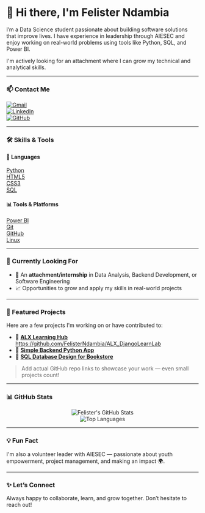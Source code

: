 # 👋 Hi there, I'm Felister Ndambia

I’m a Data Science student passionate about building software solutions that improve lives. I have experience in leadership through AIESEC and enjoy working on real-world problems using tools like Python, SQL, and Power BI.

I'm actively looking for an attachment where I can grow my technical and analytical skills.

---

### 📫 Contact Me

[![Gmail](https://img.shields.io/badge/Email-ndambiafelister@gmail.com-red?style=for-the-badge&logo=gmail&logoColor=white)](mailto:ndambiafelister@gmail.com)  
[![LinkedIn](https://img.shields.io/badge/LinkedIn-FelisterNdambia-blue?style=for-the-badge&logo=linkedin)](https://www.linkedin.com/in/felister-ndambia-015732321/)  
[![GitHub](https://img.shields.io/badge/GitHub-FelisterNdambia-black?style=for-the-badge&logo=github)](https://github.com/felisterndambia)

---

### 🛠️ Skills & Tools

#### 🧠 Languages  
[Python](https://img.shields.io/badge/Python-3776AB?style=for-the-badge&logo=python&logoColor=white)  
[HTML5](https://img.shields.io/badge/HTML5-E34F26?style=for-the-badge&logo=html5&logoColor=white)  
[CSS3](https://img.shields.io/badge/CSS3-1572B6?style=for-the-badge&logo=css3&logoColor=white)  
[SQL](https://img.shields.io/badge/SQL-4479A1?style=for-the-badge&logo=postgresql&logoColor=white)

#### 📊 Tools & Platforms  
[Power BI](https://img.shields.io/badge/PowerBI-F2C811?style=for-the-badge&logo=powerbi&logoColor=black)  
[Git](https://img.shields.io/badge/Git-F05032?style=for-the-badge&logo=git&logoColor=white)  
[GitHub](https://img.shields.io/badge/GitHub-181717?style=for-the-badge&logo=github&logoColor=white)  
[Linux](https://img.shields.io/badge/Linux-FCC624?style=for-the-badge&logo=linux&logoColor=black)

---

### 🚀 Currently Looking For

- 📌 An **attachment/internship** in Data Analysis, Backend Development, or Software Engineering  
- 📈 Opportunities to grow and apply my skills in real-world projects

---

### 📌 Featured Projects

Here are a few projects I'm working on or have contributed to:

- 🔗 [**ALX Learning Hub**](#) https://github.com/FelisterNdambia/ALX_DjangoLearnLab 
- 🔗 [**Simple Backend Python App**](#)  
- 🔗 [**SQL Database Design for Bookstore**](#)

> Add actual GitHub repo links to showcase your work — even small projects count!

---

### 📊 GitHub Stats

<div align="center">

![Felister's GitHub Stats](https://github-readme-stats.vercel.app/api?username=felisterndambia&show_icons=true&theme=radical)  
![Top Languages](https://github-readme-stats.vercel.app/api/top-langs/?username=felisterndambia&layout=compact&theme=radical)

</div>

---

### 💡 Fun Fact

I'm also a volunteer leader with AIESEC — passionate about youth empowerment, project management, and making an impact 🌍.

---

### ✨ Let’s Connect

Always happy to collaborate, learn, and grow together. Don’t hesitate to reach out!



